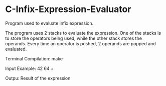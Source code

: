 # C-Infix-Expression-Evaluator
Program used to evaluate infix expression.

The program uses 2 stacks to evaluate the expression. One of the stacks is to store the operators being used, while the other stack stores the operands. Every time an operator is pushed, 2 operands are popped and evaluated.

Terminal Compilation: make

Input Example: 42 64 +

Outpu: Result of the expression
